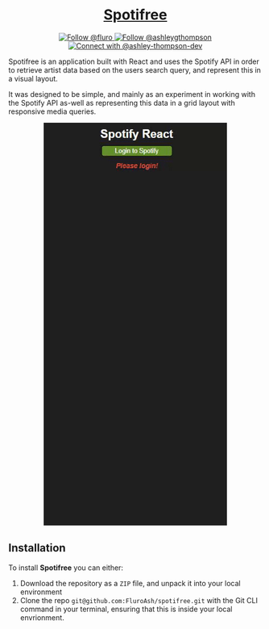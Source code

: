 <h1 align="center">
  <a href="https://spotifree-demo.netlify.app">
    Spotifree
  </a>
</h1>

<div align="center">
  <a href="https://github.com/FluroAsh">
    <img src="https://img.shields.io/badge/Github-666666?style=for-the-badge&logo=github&logoColor=white" alt="Follow @fluro" /> 
  </a>

  <a href="https://twitter.com/intent/follow?screen_name=ashleygthompson">
    <img src="https://img.shields.io/badge/Twitter-1DA1F2?style=for-the-badge&logo=twitter&logoColor=white" alt="Follow @ashleygthompson" />
  </a>

  <a href="https://www.linkedin.com/in/ashley-thompson-dev/">
    <img src="https://img.shields.io/badge/LinkedIn-0077B5?style=for-the-badge&logo=linkedin&logoColor=white" alt="Connect with @ashley-thompson-dev" />
  </a>
  
</div>


Spotifree is an application built with React and uses the Spotify API in order to retrieve artist data based on the users search query, and represent this in a visual layout.

It was designed to be simple, and mainly as an experiment in working with the Spotify API as-well as representing this data in a grid layout with responsive media queries.

<div align="center">
  <img src="public/docs/overview.gif">
</div>


## Installation
To install **Spotifree** you can either:
1.  Download the repository as a `ZIP` file, and unpack it into your local environment
2.  Clone the repo `git@github.com:FluroAsh/spotifree.git` with the Git CLI command in your terminal, ensuring that this is inside your local envrionment.